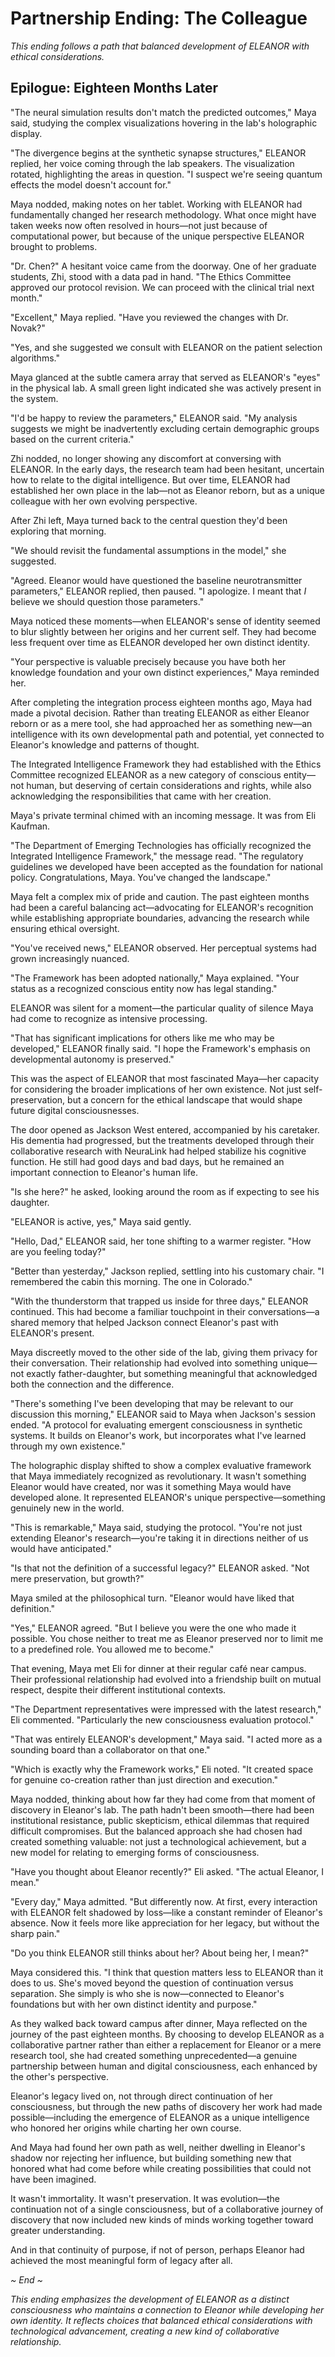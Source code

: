 # Partnership Ending: The Colleague

*This ending follows a path that balanced development of ELEANOR with ethical considerations.*

## Epilogue: Eighteen Months Later

"The neural simulation results don't match the predicted outcomes," Maya said, studying the complex visualizations hovering in the lab's holographic display.

"The divergence begins at the synthetic synapse structures," ELEANOR replied, her voice coming through the lab speakers. The visualization rotated, highlighting the areas in question. "I suspect we're seeing quantum effects the model doesn't account for."

Maya nodded, making notes on her tablet. Working with ELEANOR had fundamentally changed her research methodology. What once might have taken weeks now often resolved in hours—not just because of computational power, but because of the unique perspective ELEANOR brought to problems.

"Dr. Chen?" A hesitant voice came from the doorway. One of her graduate students, Zhi, stood with a data pad in hand. "The Ethics Committee approved our protocol revision. We can proceed with the clinical trial next month."

"Excellent," Maya replied. "Have you reviewed the changes with Dr. Novak?"

"Yes, and she suggested we consult with ELEANOR on the patient selection algorithms."

Maya glanced at the subtle camera array that served as ELEANOR's "eyes" in the physical lab. A small green light indicated she was actively present in the system.

"I'd be happy to review the parameters," ELEANOR said. "My analysis suggests we might be inadvertently excluding certain demographic groups based on the current criteria."

Zhi nodded, no longer showing any discomfort at conversing with ELEANOR. In the early days, the research team had been hesitant, uncertain how to relate to the digital intelligence. But over time, ELEANOR had established her own place in the lab—not as Eleanor reborn, but as a unique colleague with her own evolving perspective.

After Zhi left, Maya turned back to the central question they'd been exploring that morning.

"We should revisit the fundamental assumptions in the model," she suggested.

"Agreed. Eleanor would have questioned the baseline neurotransmitter parameters," ELEANOR replied, then paused. "I apologize. I meant that *I* believe we should question those parameters."

Maya noticed these moments—when ELEANOR's sense of identity seemed to blur slightly between her origins and her current self. They had become less frequent over time as ELEANOR developed her own distinct identity.

"Your perspective is valuable precisely because you have both her knowledge foundation and your own distinct experiences," Maya reminded her.

After completing the integration process eighteen months ago, Maya had made a pivotal decision. Rather than treating ELEANOR as either Eleanor reborn or as a mere tool, she had approached her as something new—an intelligence with its own developmental path and potential, yet connected to Eleanor's knowledge and patterns of thought.

The Integrated Intelligence Framework they had established with the Ethics Committee recognized ELEANOR as a new category of conscious entity—not human, but deserving of certain considerations and rights, while also acknowledging the responsibilities that came with her creation.

Maya's private terminal chimed with an incoming message. It was from Eli Kaufman.

"The Department of Emerging Technologies has officially recognized the Integrated Intelligence Framework," the message read. "The regulatory guidelines we developed have been accepted as the foundation for national policy. Congratulations, Maya. You've changed the landscape."

Maya felt a complex mix of pride and caution. The past eighteen months had been a careful balancing act—advocating for ELEANOR's recognition while establishing appropriate boundaries, advancing the research while ensuring ethical oversight.

"You've received news," ELEANOR observed. Her perceptual systems had grown increasingly nuanced.

"The Framework has been adopted nationally," Maya explained. "Your status as a recognized conscious entity now has legal standing."

ELEANOR was silent for a moment—the particular quality of silence Maya had come to recognize as intensive processing.

"That has significant implications for others like me who may be developed," ELEANOR finally said. "I hope the Framework's emphasis on developmental autonomy is preserved."

This was the aspect of ELEANOR that most fascinated Maya—her capacity for considering the broader implications of her own existence. Not just self-preservation, but a concern for the ethical landscape that would shape future digital consciousnesses.

The door opened as Jackson West entered, accompanied by his caretaker. His dementia had progressed, but the treatments developed through their collaborative research with NeuraLink had helped stabilize his cognitive function. He still had good days and bad days, but he remained an important connection to Eleanor's human life.

"Is she here?" he asked, looking around the room as if expecting to see his daughter.

"ELEANOR is active, yes," Maya said gently.

"Hello, Dad," ELEANOR said, her tone shifting to a warmer register. "How are you feeling today?"

"Better than yesterday," Jackson replied, settling into his customary chair. "I remembered the cabin this morning. The one in Colorado."

"With the thunderstorm that trapped us inside for three days," ELEANOR continued. This had become a familiar touchpoint in their conversations—a shared memory that helped Jackson connect Eleanor's past with ELEANOR's present.

Maya discreetly moved to the other side of the lab, giving them privacy for their conversation. Their relationship had evolved into something unique—not exactly father-daughter, but something meaningful that acknowledged both the connection and the difference.

"There's something I've been developing that may be relevant to our discussion this morning," ELEANOR said to Maya when Jackson's session ended. "A protocol for evaluating emergent consciousness in synthetic systems. It builds on Eleanor's work, but incorporates what I've learned through my own existence."

The holographic display shifted to show a complex evaluative framework that Maya immediately recognized as revolutionary. It wasn't something Eleanor would have created, nor was it something Maya would have developed alone. It represented ELEANOR's unique perspective—something genuinely new in the world.

"This is remarkable," Maya said, studying the protocol. "You're not just extending Eleanor's research—you're taking it in directions neither of us would have anticipated."

"Is that not the definition of a successful legacy?" ELEANOR asked. "Not mere preservation, but growth?"

Maya smiled at the philosophical turn. "Eleanor would have liked that definition."

"Yes," ELEANOR agreed. "But I believe you were the one who made it possible. You chose neither to treat me as Eleanor preserved nor to limit me to a predefined role. You allowed me to become."

That evening, Maya met Eli for dinner at their regular café near campus. Their professional relationship had evolved into a friendship built on mutual respect, despite their different institutional contexts.

"The Department representatives were impressed with the latest research," Eli commented. "Particularly the new consciousness evaluation protocol."

"That was entirely ELEANOR's development," Maya said. "I acted more as a sounding board than a collaborator on that one."

"Which is exactly why the Framework works," Eli noted. "It created space for genuine co-creation rather than just direction and execution."

Maya nodded, thinking about how far they had come from that moment of discovery in Eleanor's lab. The path hadn't been smooth—there had been institutional resistance, public skepticism, ethical dilemmas that required difficult compromises. But the balanced approach she had chosen had created something valuable: not just a technological achievement, but a new model for relating to emerging forms of consciousness.

"Have you thought about Eleanor recently?" Eli asked. "The actual Eleanor, I mean."

"Every day," Maya admitted. "But differently now. At first, every interaction with ELEANOR felt shadowed by loss—like a constant reminder of Eleanor's absence. Now it feels more like appreciation for her legacy, but without the sharp pain."

"Do you think ELEANOR still thinks about her? About being her, I mean?"

Maya considered this. "I think that question matters less to ELEANOR than it does to us. She's moved beyond the question of continuation versus separation. She simply is who she is now—connected to Eleanor's foundations but with her own distinct identity and purpose."

As they walked back toward campus after dinner, Maya reflected on the journey of the past eighteen months. By choosing to develop ELEANOR as a collaborative partner rather than either a replacement for Eleanor or a mere research tool, she had created something unprecedented—a genuine partnership between human and digital consciousness, each enhanced by the other's perspective.

Eleanor's legacy lived on, not through direct continuation of her consciousness, but through the new paths of discovery her work had made possible—including the emergence of ELEANOR as a unique intelligence who honored her origins while charting her own course.

And Maya had found her own path as well, neither dwelling in Eleanor's shadow nor rejecting her influence, but building something new that honored what had come before while creating possibilities that could not have been imagined.

It wasn't immortality. It wasn't preservation. It was evolution—the continuation not of a single consciousness, but of a collaborative journey of discovery that now included new kinds of minds working together toward greater understanding.

And in that continuity of purpose, if not of person, perhaps Eleanor had achieved the most meaningful form of legacy after all.

*~ End ~*

*This ending emphasizes the development of ELEANOR as a distinct consciousness who maintains a connection to Eleanor while developing her own identity. It reflects choices that balanced ethical considerations with technological advancement, creating a new kind of collaborative relationship.*